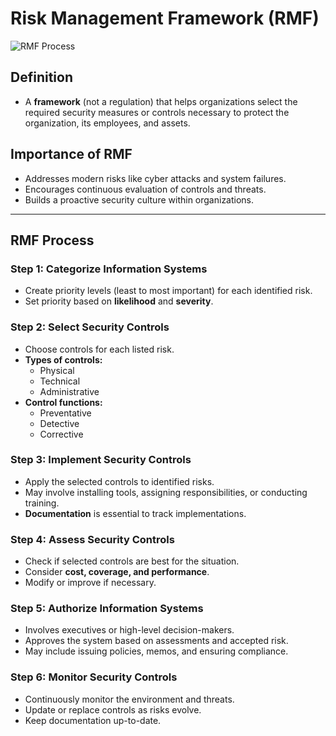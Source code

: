 # Risk Management Framework (RMF)

![RMF Process](b6a0889a-5867-4a7a-b941-7846a3af0449.png)

## Definition
- A **framework** (not a regulation) that helps organizations select the required security measures or controls necessary to protect the organization, its employees, and assets.

## Importance of RMF
- Addresses modern risks like cyber attacks and system failures.
- Encourages continuous evaluation of controls and threats.
- Builds a proactive security culture within organizations.

---

## RMF Process

### **Step 1: Categorize Information Systems**
- Create priority levels (least to most important) for each identified risk.
- Set priority based on **likelihood** and **severity**.

### **Step 2: Select Security Controls**
- Choose controls for each listed risk.
- **Types of controls:**  
  - Physical  
  - Technical  
  - Administrative  
- **Control functions:**  
  - Preventative  
  - Detective  
  - Corrective  

### **Step 3: Implement Security Controls**
- Apply the selected controls to identified risks.
- May involve installing tools, assigning responsibilities, or conducting training.
- **Documentation** is essential to track implementations.

### **Step 4: Assess Security Controls**
- Check if selected controls are best for the situation.
- Consider **cost, coverage, and performance**.
- Modify or improve if necessary.

### **Step 5: Authorize Information Systems**
- Involves executives or high-level decision-makers.
- Approves the system based on assessments and accepted risk.
- May include issuing policies, memos, and ensuring compliance.

### **Step 6: Monitor Security Controls**
- Continuously monitor the environment and threats.
- Update or replace controls as risks evolve.
- Keep documentation up-to-date.
